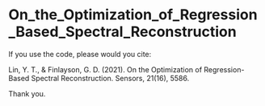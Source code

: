 # On_the_Optimization_of_Regression_Based_Spectral_Reconstruction

If you use the code, please would you cite:

Lin, Y. T., & Finlayson, G. D. (2021). On the Optimization of Regression-Based Spectral Reconstruction. Sensors, 21(16), 5586.

Thank you.

